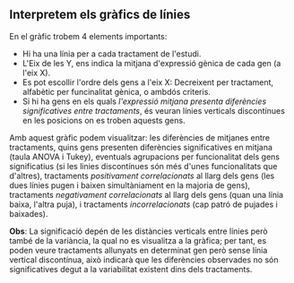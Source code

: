 ## Interpretem els gràfics de línies

En el gràfic trobem 4 elements importants:

- Hi ha una línia per a cada tractament de l'estudi.
- L'Eix de les Y, ens indica la mitjana d'expressió gènica de cada gen (a l'eix X).
- Es pot escollir l'ordre dels gens a l'eix X: Decreixent per tractament, alfabètic per funcinalitat gènica, o ambdós criteris.
- Si hi ha gens en els quals *l'expressió mitjana presenta diferències significatives entre tractaments*, és veuran línies verticals discontínues en les posicions on es troben aquests gens.

Amb aquest gràfic podem visualitzar: les diferències de mitjanes entre tractaments, quins gens presenten diferències significatives en mitjana (taula ANOVA i Tukey),  eventuals agrupacions per funcionalitat dels gens significatius (si les linies discontínues són més d'unes funcionalitats que d'altres), tractaments *positivament correlacionats* al llarg dels gens (les dues línies pugen i baixen simultàniament en la majoria de gens), tractaments *negativament correlacionats* al llarg dels gens (quan una línia baixa, l'altra puja), i tractaments *incorrelacionats* (cap patró de pujades i baixades).  

**Obs**: La significació depén de les distàncies verticals entre línies però també de la variància, la qual no es visualitza a la gràfica; per tant, es poden veure tractaments allunyats en determinat gen però sense línia vertical discontínua, això indicarà que les diferències observades no són significatives degut a la variabilitat existent dins dels tractaments.  
